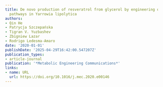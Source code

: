 ```yaml
---
title: De novo production of resveratrol from glycerol by engineering different metabolic
  pathways in Yarrowia lipolytica
authors:
- Qin He
- Patrycja Szczepańska
- Tigran V. Yuzbashev
- Zbigniew Lazar
- Rodrigo Ledesma‐Amaro
date: '2020-01-01'
publishDate: '2025-04-29T16:42:00.547207Z'
publication_types:
- article-journal
publication: '*Metabolic Engineering Communications*'
links:
- name: URL
  url: https://doi.org/10.1016/j.mec.2020.e00146
---
```

